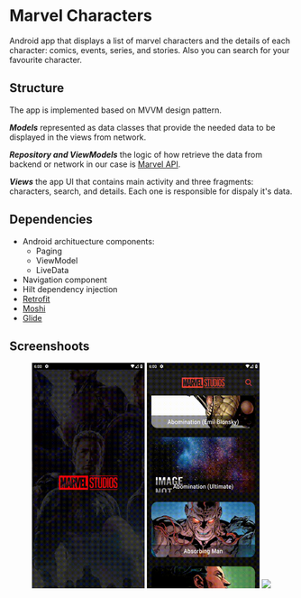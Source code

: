 # Marvel Characters
Android app that displays a list of marvel characters and the details of each character: comics, events, series, and stories. Also you can search for your favourite character.

## Structure
The app is implemented based on MVVM design pattern.

***Models*** represented as data classes that provide the needed data to be displayed in the views from network.

***Repository and ViewModels*** the logic of how retrieve the data from backend or network in our case is [Marvel API](https://developer.marvel.com/).

***Views*** the app UI that contains main activity and three fragments: characters, search, and details. Each one is responsible for dispaly it's data.

## Dependencies
- Android archituecture components:
  - Paging
  - ViewModel
  - LiveData
- Navigation component
- Hilt dependency injection
- [Retrofit](https://square.github.io/retrofit/)
- [Moshi](https://github.com/square/moshi)
- [Glide](https://github.com/bumptech/glide)

## Screenshoots
<p align="center">
    <img src="screenshots\splash_home.gif" width="200">
    <img src="screenshots\search.gif" width="200">
    <img src="screenshots\details.gif" width="200">
</p>